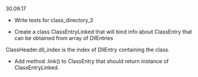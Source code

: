 30.09.17

  * Write tests for class_directory_3

  * Create a class ClassEntryLinked that will bind info about ClassEntry that can be obtained from array of DllEntries

ClassHeader.dll_index is the index of DllEntry containing the class.

  * Add method .link() to ClassEntry that should return instance of ClassEntryLinked.
